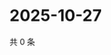 # 2025-10-27

共 0 条

<!-- BEGIN ZHIHUQUESTIONS -->
<!-- 最后更新时间 Mon Oct 27 2025 06:10:32 GMT+0800 (China Standard Time) -->

<!-- END ZHIHUQUESTIONS -->
